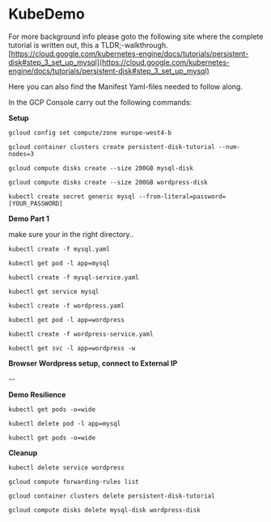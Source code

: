 # KubeDemo
For more background info please goto the following site where the complete tutorial is written out, this a TLDR;-walkthrough.
[https://cloud.google.com/kubernetes-engine/docs/tutorials/persistent-disk#step_3_set_up_mysql](https://cloud.google.com/kubernetes-engine/docs/tutorials/persistent-disk#step_3_set_up_mysql)

Here you can also find the Manifest Yaml-files needed to follow along.

In the GCP Console carry out the following commands:

**Setup**

`gcloud config set compute/zone europe-west4-b`

`gcloud container clusters create persistent-disk-tutorial --num-nodes=3`

`gcloud compute disks create --size 200GB mysql-disk`

`gcloud compute disks create --size 200GB wordpress-disk`

`kubectl create secret generic mysql --from-literal=password=[YOUR_PASSWORD]`

**Demo Part 1**

make sure your in the right directory..

`kubectl create -f mysql.yaml`

`kubectl get pod -l app=mysql`

`kubectl create -f mysql-service.yaml`

`kubectl get service mysql`

`kubectl create -f wordpress.yaml`

`kubectl get pod -l app=wordpress`

`kubectl create -f wordpress-service.yaml`

`kubectl get svc -l app=wordpress -w`

**Browser Wordpress setup, connect to External IP**

--

**Demo Resilience**

`kubectl get pods -o=wide`

`kubectl delete pod -l app=mysql`

`kubectl get pods -o=wide`


**Cleanup**

`kubectl delete service wordpress`

`gcloud compute forwarding-rules list`

`gcloud container clusters delete persistent-disk-tutorial`

`gcloud compute disks delete mysql-disk wordpress-disk`
